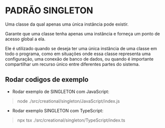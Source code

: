 # PADRÃO SINGLETON

Uma classe da qual apenas uma única instância pode existir.

Garante que uma classe tenha apenas uma instância e forneça um ponto de acesso global a ela.

Ele é utilizado quando se deseja ter uma única instância de uma classe em todo o programa, como em situações onde essa classe representa uma configuração, uma conexão de banco de dados, ou quando é importante compartilhar um recurso único entre diferentes partes do sistema.

## Rodar codigos de exemplo

* Rodar exemplo de SINGLETON com JavaScript:

> node ./src/creational/singleton/JavaScript/index.js


* Rodar exemplo SINGLETON com TypeScript:

> npx tsx ./src/creational/singleton/TypeScript/index.ts